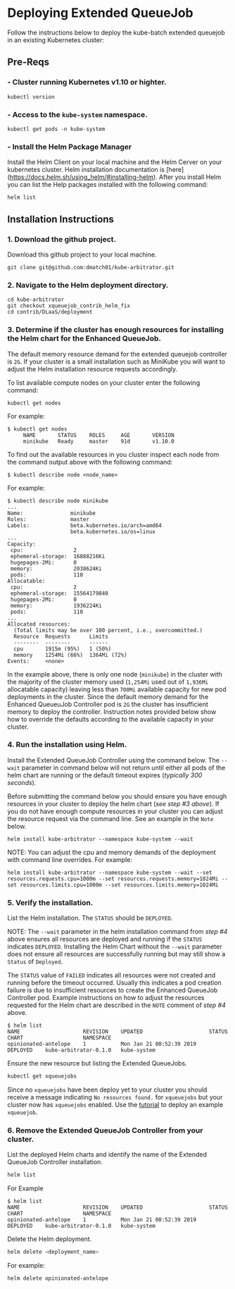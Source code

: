 # Deploying Extended QueueJob
Follow the instructions below to deploy the kube-batch extended queuejob in an existing Kubernetes cluster:

## Pre-Reqs
### - Cluster running Kubernetes v1.10 or highter.
```
kubectl version
```
### - Access to the `kube-system` namespace.
```
kubectl get pods -n kube-system
```
### - Install the Helm Package Manager
Install the Helm Client on your local machine and the Helm Cerver on your kubernetes cluster.  Helm installation documentation is [here]
(https://docs.helm.sh/using_helm/#installing-helm).  After you install Helm you can list the Help packages installed with the following command:
```
helm list
```

## Installation Instructions
### 1. Download the github project.
Download this github project to your local machine.  
```
git clone git@github.com:dmatch01/kube-arbitrator.git
```
### 2. Navigate to the Helm deployment directory.
```
cd kube-arbitrator
git checkout xqueuejob_contrib_helm_fix
cd contrib/DLaaS/deployment
```
### 3. Determine if the cluster has enough resources for installing the Helm chart for the Enhanced QueueJob.

The default memory resource demand for the extended queuejob controller is `2G`.  If your cluster is a small installation such as MiniKube you will want to adjust the Helm installation resource requests accordingly.  


To list available compute nodes on your cluster enter the following command:
```
kubectl get nodes
```
For example:
```
$ kubectl get nodes
     NAME       STATUS    ROLES     AGE       VERSION
     minikube   Ready     master    91d       v1.10.0
```

To find out the available resources in you cluster inspect each node from the command output above with the following command:
```
$ kubectl describe node <node_name>
```
For example:
```
$ kubectl describe node minikube
...
Name:               minikube
Roles:              master
Labels:             beta.kubernetes.io/arch=amd64
                    beta.kubernetes.io/os=linux
...
Capacity:
 cpu:                2
 ephemeral-storage:  16888216Ki
 hugepages-2Mi:      0
 memory:             2038624Ki
 pods:               110
Allocatable:
 cpu:                2
 ephemeral-storage:  15564179840
 hugepages-2Mi:      0
 memory:             1936224Ki
 pods:               110
...
Allocated resources:
  (Total limits may be over 100 percent, i.e., overcommitted.)
  Resource  Requests      Limits
  --------  --------      ------
  cpu       1915m (95%)   1 (50%)
  memory    1254Mi (66%)  1364Mi (72%)
Events:     <none>

```
In the example above, there is only one node (`minikube`) in the cluster with the majority of the cluster memory used (`1,254Mi` used out of `1,936Mi` allocatable capacity) leaving less than `700Mi` available capacity for new pod deployments in the cluster.  Since the default memory demand for the Enhanced QueueuJob Controller pod is `2G` the cluster has insufficient memory to deploy the controller.  Instruction notes provided below show how to override the defaults according to the available capacity in your cluster.

### 4. Run the installation using Helm.
Install the Extended QueueJob Controller using the command below.  The `--wait` parameter in command below will not return until either all pods of the helm chart are running or the default timeout expires (*typically 300 seconds*).


Before submitting the command below you should ensure you have enough resources in your cluster to deploy the helm chart (*see step #3 above*).  If you do not have enough compute resources in your cluster you can adjust the resource request via the command line.  See an example in the `Note` below.  
```
helm install kube-arbitrator --namespace kube-system --wait 
```
NOTE: You can adjust the cpu and memory demands of the deployment with command line overrides.  For example:
```
helm install kube-arbitrator --namespace kube-system --wait --set resources.requests.cpu=1000m --set resources.requests.memory=1024Mi --set resources.limits.cpu=1000m --set resources.limits.memory=1024Mi
```

### 5. Verify the installation.
List the Helm installation.  The `STATUS` should be `DEPLOYED`.  

NOTE: The `--wait` parameter in the helm installation command from *step #4* above ensures all resources are deployed and running if the `STATUS` indicates `DEPLOYED`.  Installing the Helm Chart without the `--wait` parameter does not ensure all resources are successfully running but may still show a `Status` of `Deployed`.  

The `STATUS` value of `FAILED` indicates all resources were not created and running before the timeout occurred.  Usually this indicates a pod creation failure is due to insufficient resources to create the Enhanced QueueJob Controller pod.  Example instructions on how to adjust the resources requested for the Helm chart are described in the `NOTE` comment of *step #4* above.
```
$ helm list
NAME                	REVISION	UPDATED                 	STATUS  	CHART                	NAMESPACE  
opinionated-antelope	1       	Mon Jan 21 00:52:39 2019	DEPLOYED	kube-arbitrator-0.1.0	kube-system

```

Ensure the new resource but listing the Extended QueueJobs.
```bash
kubectl get xqueuejobs
```

Since no `xqueuejobs` have been deploy yet to your cluster you should receive a message indicating `No resources found.` for `xqueuejobs` but your cluster now has `xqueuejobs` enabled.  Use the [tutorial](../doc/usage/tutorial.md) to deploy an example `xqueuejob`.

### 6.  Remove the Extended QueueJob Controller from your cluster.

List the deployed Helm charts and identify the name of the Extended QueueJob Controller installation.
```bash
helm list
```
For Example
```
$ helm list
NAME                	REVISION	UPDATED                 	STATUS  	CHART                	NAMESPACE  
opinionated-antelope	1       	Mon Jan 21 00:52:39 2019	DEPLOYED	kube-arbitrator-0.1.0	kube-system

```
Delete the Helm deployment.
```bash
helm delete <deployment_name>
```
For example:
```bash
helm delete opinionated-antelope
```
